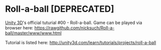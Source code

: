 Roll-a-ball [DEPRECATED]
===========

[Unity 3D](http://unity3d.com)'s official tuturial #00 - Roll-a-ball. Game can be played via browser here: https://rawgithub.com/nicksuch/Roll-a-ball/master/www/www.html

Tutorial is listed here: http://unity3d.com/learn/tutorials/projects/roll-a-ball
